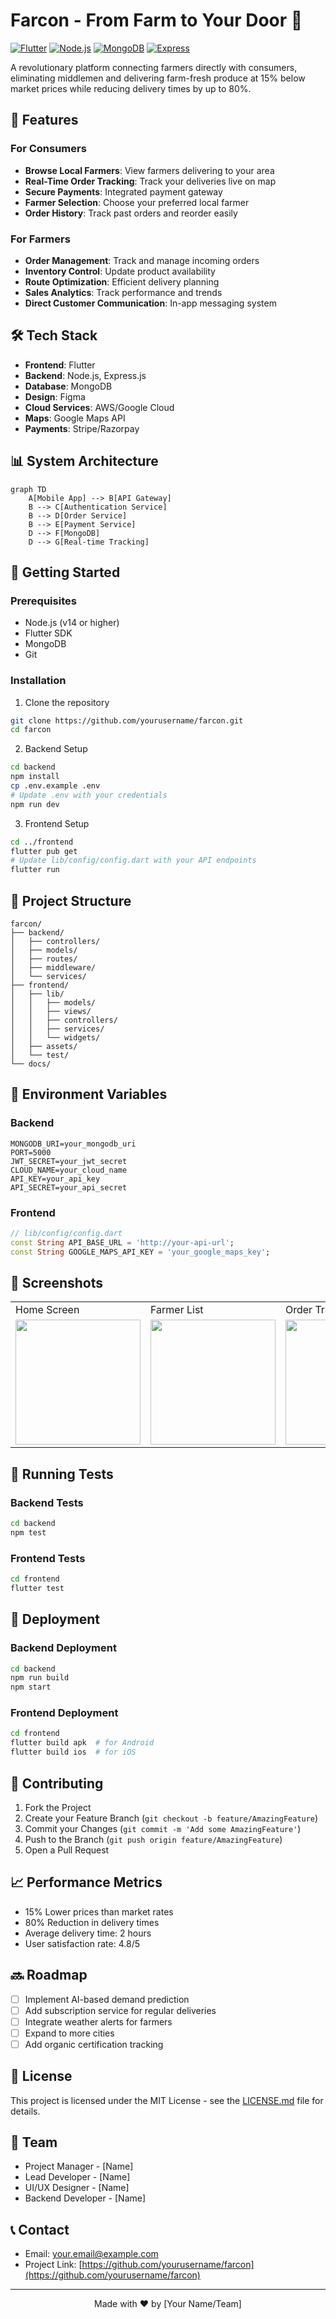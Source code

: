 # Farcon - From Farm to Your Door 🌾

[![Flutter](https://img.shields.io/badge/Flutter-2.0-blue)](https://flutter.dev/)
[![Node.js](https://img.shields.io/badge/Node.js-14.x-green)](https://nodejs.org/)
[![MongoDB](https://img.shields.io/badge/MongoDB-4.4-brightgreen)](https://www.mongodb.com/)
[![Express](https://img.shields.io/badge/Express-4.x-lightgrey)](https://expressjs.com/)

A revolutionary platform connecting farmers directly with consumers, eliminating middlemen and delivering farm-fresh produce at 15% below market prices while reducing delivery times by up to 80%.

## 📱 Features

### For Consumers
- **Browse Local Farmers**: View farmers delivering to your area
- **Real-Time Order Tracking**: Track your deliveries live on map
- **Secure Payments**: Integrated payment gateway
- **Farmer Selection**: Choose your preferred local farmer
- **Order History**: Track past orders and reorder easily

### For Farmers
- **Order Management**: Track and manage incoming orders
- **Inventory Control**: Update product availability
- **Route Optimization**: Efficient delivery planning
- **Sales Analytics**: Track performance and trends
- **Direct Customer Communication**: In-app messaging system

## 🛠️ Tech Stack

- **Frontend**: Flutter
- **Backend**: Node.js, Express.js
- **Database**: MongoDB
- **Design**: Figma
- **Cloud Services**: AWS/Google Cloud
- **Maps**: Google Maps API
- **Payments**: Stripe/Razorpay

## 📊 System Architecture

```mermaid
graph TD
    A[Mobile App] --> B[API Gateway]
    B --> C[Authentication Service]
    B --> D[Order Service]
    B --> E[Payment Service]
    D --> F[MongoDB]
    D --> G[Real-time Tracking]
```

## 🚀 Getting Started

### Prerequisites

- Node.js (v14 or higher)
- Flutter SDK
- MongoDB
- Git

### Installation

1. Clone the repository
```bash
git clone https://github.com/yourusername/farcon.git
cd farcon
```

2. Backend Setup
```bash
cd backend
npm install
cp .env.example .env
# Update .env with your credentials
npm run dev
```

3. Frontend Setup
```bash
cd ../frontend
flutter pub get
# Update lib/config/config.dart with your API endpoints
flutter run
```

## 📁 Project Structure

```
farcon/
├── backend/
│   ├── controllers/
│   ├── models/
│   ├── routes/
│   ├── middleware/
│   └── services/
├── frontend/
│   ├── lib/
│   │   ├── models/
│   │   ├── views/
│   │   ├── controllers/
│   │   ├── services/
│   │   └── widgets/
│   ├── assets/
│   └── test/
└── docs/
```

## 🔧 Environment Variables

### Backend
```env
MONGODB_URI=your_mongodb_uri
PORT=5000
JWT_SECRET=your_jwt_secret
CLOUD_NAME=your_cloud_name
API_KEY=your_api_key
API_SECRET=your_api_secret
```

### Frontend
```dart
// lib/config/config.dart
const String API_BASE_URL = 'http://your-api-url';
const String GOOGLE_MAPS_API_KEY = 'your_google_maps_key';
```

## 📱 Screenshots

<table>
  <tr>
    <td>Home Screen</td>
    <td>Farmer List</td>
    <td>Order Tracking</td>
  </tr>
  <tr>
    <td><img src="/screenshots/home.png" width="200"/></td>
    <td><img src="/screenshots/farmers.png" width="200"/></td>
    <td><img src="/screenshots/tracking.png" width="200"/></td>
  </tr>
</table>

## 🧪 Running Tests

### Backend Tests
```bash
cd backend
npm test
```

### Frontend Tests
```bash
cd frontend
flutter test
```

## 🚀 Deployment

### Backend Deployment
```bash
cd backend
npm run build
npm start
```

### Frontend Deployment
```bash
cd frontend
flutter build apk  # for Android
flutter build ios  # for iOS
```

## 🤝 Contributing

1. Fork the Project
2. Create your Feature Branch (`git checkout -b feature/AmazingFeature`)
3. Commit your Changes (`git commit -m 'Add some AmazingFeature'`)
4. Push to the Branch (`git push origin feature/AmazingFeature`)
5. Open a Pull Request

## 📈 Performance Metrics

- 15% Lower prices than market rates
- 80% Reduction in delivery times
- Average delivery time: 2 hours
- User satisfaction rate: 4.8/5

## 🔜 Roadmap

- [ ] Implement AI-based demand prediction
- [ ] Add subscription service for regular deliveries
- [ ] Integrate weather alerts for farmers
- [ ] Expand to more cities
- [ ] Add organic certification tracking

## 📄 License

This project is licensed under the MIT License - see the [LICENSE.md](LICENSE.md) file for details.

## 👥 Team

- Project Manager - [Name]
- Lead Developer - [Name]
- UI/UX Designer - [Name]
- Backend Developer - [Name]

## 📞 Contact

- Email: your.email@example.com
- Project Link: [https://github.com/yourusername/farcon](https://github.com/yourusername/farcon)

---

<div align="center">
Made with ❤️ by [Your Name/Team]
</div>
